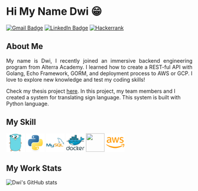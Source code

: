 # Hi My Name Dwi :grin:

[![Gmail Badge](https://img.shields.io/badge/-Gmail-c14438?style=flat-square&logo=Gmail&logoColor=white&link=mailto:muh.dwi.arifianto@gmail.com)](mailto:muh.dwi.arifianto@gmail.com) [![LinkedIn Badge](https://img.shields.io/badge/-LinkedIn-2867B2?style=flat-square&labelColor=2867B2&logo=linkedin&logoColor=white&link=https://www.linkedin.com/in/muhamad-dwi-arifianto-b76147238)](https://www.linkedin.com/in/muhamad-dwi-arifianto-b76147238) [![Hackerrank](https://img.shields.io/badge/-Hackerrank-2EC866?style=flat-square&labelColor=2EC866&logo=hackerrank&logoColor=white&link=https://www.hackerrank.com/muhdwi45)](https://www.hackerrank.com/muhdwi45)

## About Me
<p align="justify">My name is Dwi, I recently joined an immersive backend engineering program from Alterra Academy. I learned how to create a REST-ful API with Golang, Echo Framework, GORM, and deployment process to AWS or GCP. I love to explore new knowledge and test my coding skills!<p>

<p>
Check my thesis project <a href="https://github.com/muhdwiar/SIBI-Translator-System">here</a>.
In this project, my team members and I created a system for translating sign language. This system is built with Python language.</p>

## My Skill
<p> <img src="https://raw.githubusercontent.com/devicons/devicon/master/icons/go/go-original.svg" width="50" height="50"/> <img src="https://raw.githubusercontent.com/devicons/devicon/master/icons/python/python-original.svg" width="50" height="50"/> <img src="https://raw.githubusercontent.com/devicons/devicon/master/icons/mysql/mysql-original-wordmark.svg" width="50" height="50"/> <img src="https://raw.githubusercontent.com/devicons/devicon/master/icons/docker/docker-original-wordmark.svg" width="50" height="50"/> <img src="https://www.vectorlogo.zone/logos/google_cloud/google_cloud-icon.svg" width="50" height="50"/> <img src="https://raw.githubusercontent.com/devicons/devicon/master/icons/amazonwebservices/amazonwebservices-plain-wordmark.svg" width="50" height="50"/> </p>

## My Work Stats
![Dwi's GitHub stats](https://github-readme-stats.vercel.app/api?username=muhdwiar)
